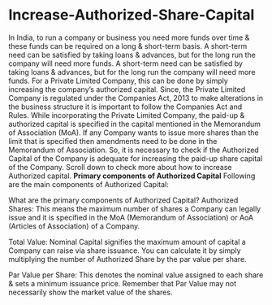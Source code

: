 # Increase-Authorized-Share-Capital
In India, to run a company or business you need more funds over time &amp; these funds can be required on a long &amp; short-term basis. A short-term need can be satisfied by taking loans &amp; advances, but for the long run the company will need more funds. 
 A short-term need can be satisfied by taking loans & advances, but for the long run the company will need more funds. For a Private Limited Company, this can be done by simply increasing the company’s authorized capital. Since, the Private Limited Company is regulated under the Companies Act, 2013 to make alterations in the business structure it is important to follow the Companies Act and Rules. While incorporating the Private Limited Company, the paid-up & authorized capital is specified in the capital mentioned in the Memorandum of Association (MoA). If any Company wants to issue more shares than the limit that is specified then amendments need to be done in the Memorandum of Association. So, it is necessary to check if the Authorized Capital of the Company is adequate for increasing the paid-up share capital of the Company. Scroll down to check more about how to increase Authorized capital.
**Primary components of Authorized Capital**
Following are the main components of Authorized Capital:

What are the primary components of Authorized Capital?
Authorized Shares: This means the maximum number of shares a Company can legally issue and it is specified in the MoA (Memorandum of Association) or AoA (Articles of Association) of a Company.

Total Value: Nominal Capital signifies the maximum amount of capital a Company can raise via share issuance. You can calculate it by simply multiplying the number of Authorized Share by the par value per share.

Par Value per Share: This denotes the nominal value assigned to each share & sets a minimum issuance price. Remember that Par Value may not necessarily show the market value of the shares.

